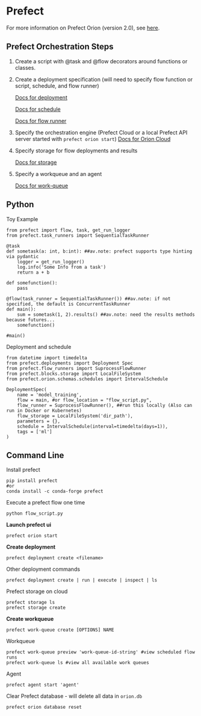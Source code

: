 # Prefect
For more information on Prefect Orion (version 2.0), see [here](https://orion-docs.prefect.io/).

## Prefect Orchestration Steps

1. Create a script with @task and @flow decorators around functions or classes. 

2. Create a deployment specification (will need to specify flow function or script, schedule, and flow runner)

    [Docs for deployment](https://orion-docs.prefect.io/concepts/deployments/) 

    [Docs for schedule](https://orion-docs.prefect.io/concepts/schedules/)
    
    [Docs for flow runner](https://orion-docs.prefect.io/concepts/flow-runners/)

3. Specify the orchestration engine (Prefect Cloud or a local Prefect API server started with `prefect orion start`)
    [Docs for Orion Cloud](https://orion-docs.prefect.io/ui/cloud-getting-started/)

4. Specify storage for flow deployments and results 
    
    [Docs for storage](https://orion-docs.prefect.io/concepts/storage/)

5. Specify a workqueue and an agent 
    
    [Docs for work-queue](https://orion-docs.prefect.io/concepts/work-queues/)


## Python
Toy Example
```
from prefect import flow, task, get_run_logger
from prefect.task_runners import SequentialTaskRunner

@task
def sometask(a: int, b:int): ##av.note: prefect supports type hinting via pydantic
    logger = get_run_logger()
    log.info('Some Info from a task')
    return a + b

def somefunction():
    pass

@flow(task_runner = SequentialTaskRunner()) ##av.note: if not specified, the default is ConcurrentTaskRunner
def main():
    sum = sometask(1, 2).results() ##av.note: need the results methods because futures...
    somefunction()

#main()
```

Deployment and schedule

```
from datetime import timedelta
from prefect.deployments import Deployment Spec
from prefect.flow_runners import SuprocessFlowRunner
from prefect.blocks.storage import LocalFileSystem
from prefect.orion.schemas.schedules import IntervalSchedule

DeploymentSpec(
    name = 'model_training',
    flow = main, #or flow_location = "flow_script.py",
    flow_runner = SuprocessFlowRunner(), ##run this locally (Also can run in Docker or Kubernetes)
    flow_storage = LocalFileSystem('dir_path'),
    parameters = {},
    schedule = IntervalSchedule(interval=timedelta(days=1)),
    tags = ['ml']
)
```


## Command Line

Install prefect
```
pip install prefect
#or
conda install -c conda-forge prefect
```

Execute a prefect flow one time
```
python flow_script.py
```

**Launch prefect ui**
```
prefect orion start
```

**Create deployment**
```
prefect deployment create <filename>
```

Other deployment commands
```
prefect deployment create | run | execute | inspect | ls
```

Prefect storage on cloud
```
prefect storage ls
prefect storage create
```

**Create workqueue**
```
prefect work-queue create [OPTIONS] NAME
```

Workqueue
```
prefect work-queue preview 'work-queue-id-string' #view scheduled flow runs
prefect work-queue ls #view all available work queues
```

Agent
```
prefect agent start 'agent'
```

Clear Prefect database - will delete all data in `orion.db`
```
prefect orion database reset
```